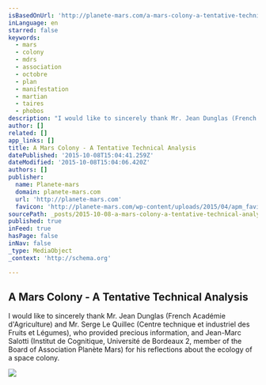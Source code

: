 ```yaml
---
isBasedOnUrl: 'http://planete-mars.com/a-mars-colony-a-tentative-technical-analysis/'
inLanguage: en
starred: false
keywords:
  - mars
  - colony
  - mdrs
  - association
  - octobre
  - plan
  - manifestation
  - martian
  - taires
  - phobos
description: "I would like to sincerely thank Mr. Jean Dunglas (French Académie d'Agriculture) and Mr. Serge Le Quillec (Centre technique et industriel des Fruits et Légumes), who provided precious information, and Jean-Marc Salotti (Institut de Cognitique, Université de Bordeaux 2, member of the Board of Association Planète Mars) for his reflections about the ecology of a space colony."
author: []
related: []
app_links: []
title: A Mars Colony - A Tentative Technical Analysis
datePublished: '2015-10-08T15:04:41.259Z'
dateModified: '2015-10-08T15:04:06.420Z'
authors: []
publisher:
  name: Planete-mars
  domain: planete-mars.com
  url: 'http://planete-mars.com'
  favicon: 'http://planete-mars.com/wp-content/uploads/2015/04/apm_favicon_144.png'
sourcePath: _posts/2015-10-08-a-mars-colony-a-tentative-technical-analysis.md
published: true
inFeed: true
hasPage: false
inNav: false
_type: MediaObject
_context: 'http://schema.org'

---
```

<article style=""><h1>A Mars Colony - A Tentative Technical Analysis</h1><p>I would like to sincerely thank Mr. Jean Dunglas (French Académie d'Agriculture) and Mr. Serge Le Quillec (Centre technique et industriel des Fruits et Légumes), who provided precious information, and Jean-Marc Salotti (Institut de Cognitique, Université de Bordeaux 2, member of the Board of Association Planète Mars) for his reflections about the ecology of a space colony.</p><img src="http://planete-mars.com/wp-content/uploads/2015/08/Mars-Scientific-Base-Manchu-APM.jpg" /></article>